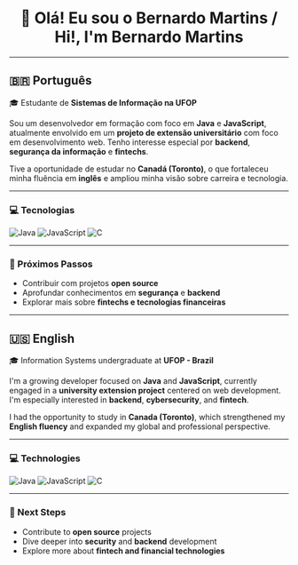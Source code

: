 <h1 align="center">👋 Olá! Eu sou o Bernardo Martins / Hi!, I'm Bernardo Martins</h1>

---

## 🇧🇷 **Português**

🎓 Estudante de **Sistemas de Informação na UFOP**

Sou um desenvolvedor em formação com foco em **Java** e **JavaScript**, atualmente envolvido em um **projeto de extensão universitário** com foco em desenvolvimento web. Tenho interesse especial por **backend**, **segurança da informação** e **fintechs**.

Tive a oportunidade de estudar no **Canadá (Toronto)**, o que fortaleceu minha fluência em **inglês** e ampliou minha visão sobre carreira e tecnologia.

---

### 💻 Tecnologias
![Java](https://img.shields.io/badge/Java-ED8B00?style=flat&logo=java&logoColor=white)
![JavaScript](https://img.shields.io/badge/JavaScript-F7DF1E?style=flat&logo=javascript&logoColor=black)
![C](https://img.shields.io/badge/C-A8B9CC?style=flat&logo=c&logoColor=black)

---

### 🚀 Próximos Passos
- Contribuir com projetos **open source**
- Aprofundar conhecimentos em **segurança** e **backend**
- Explorar mais sobre **fintechs e tecnologias financeiras**

---

## 🇺🇸 **English**

🎓 Information Systems undergraduate at **UFOP - Brazil**

I'm a growing developer focused on **Java** and **JavaScript**, currently engaged in a **university extension project** centered on web development. I'm especially interested in **backend**, **cybersecurity**, and **fintech**.

I had the opportunity to study in **Canada (Toronto)**, which strengthened my **English fluency** and expanded my global and professional perspective.

---

### 💻 Technologies
![Java](https://img.shields.io/badge/Java-ED8B00?style=flat&logo=java&logoColor=white)
![JavaScript](https://img.shields.io/badge/JavaScript-F7DF1E?style=flat&logo=javascript&logoColor=black)
![C](https://img.shields.io/badge/C-A8B9CC?style=flat&logo=c&logoColor=black)

---

### 🚀 Next Steps
- Contribute to **open source** projects
- Dive deeper into **security** and **backend** development
- Explore more about **fintech and financial technologies**
